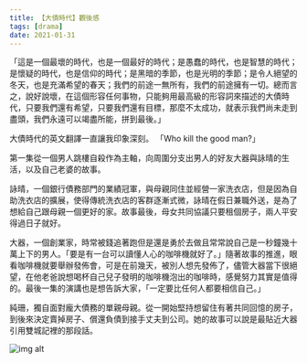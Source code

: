 ```yaml
---
title: 【大債時代】觀後感
tags: [drama]
date: 2021-01-31
---
```

<!--truncate-->
「這是一個最壞的時代，也是一個最好的時代；是愚蠢的時代，也是智慧的時代；是懷疑的時代，也是信仰的時代；是黑暗的季節，也是光明的季節；是令人絕望的冬天，也是充滿希望的春天；我們的前途一無所有，我們的前途擁有一切。總而言之，說好說壞，在這個形容任何事物，只能夠用最高級的形容詞來描述的大債時代，只要我們還有希望，只要我們還有目標，那麼不太成功，就表示我們尚未走到盡頭，我們永遠可以竭盡所能，拼到最後。」

大債時代的英文翻譯一直讓我印象深刻。 「Who kill the good man?」

第一集從一個男人跳樓自殺作為主軸，向周圍分支出男人的好友大器與詠晴的生活，以及自己老婆的故事。

詠晴，一個銀行債務部門的業績冠軍，與母親同住並經營一家洗衣店，但是因為自助洗衣店的擴展，使得傳統洗衣店的客群逐漸式微，詠晴在假日兼職外送，是為了想給自己跟母親一個更好的家。故事最後，母女共同協議只要租個房子，兩人平安得過日子就好。

大器，一個創業家，時常被錢追著跑但是還是勇於去做且常常說自己是一秒鐘幾十萬上下的男人。「要是有一台可以讀懂人心的咖啡機就好了。」隨著故事的推進，眼看咖啡機就要舉辦發佈會，可是在前幾天，被別人想先發佈了，儘管大器當下很絕望，在他老爸說想喝杯自己兒子發明的咖啡機泡出的咖啡時，感覺努力其實是值得的。最後一集的演講也是想告訴大家，「一定要比任何人都要相信自己。」

純珊，獨自面對龐大債務的單親母親。從一開始堅持想留住有著共同回憶的房子，到後來決定賣掉房子、償還負債到接手丈夫到公司。她的故事可以說是最貼近大器引用雙城記裡的那段話。


![img alt](/img/blog/whokillthgoodman.jpg)